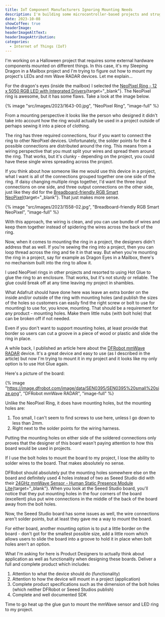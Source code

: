 ```yaml
---
title: IoT Component Manufacturers Ignoring Mounting Needs
description: I'm building some microcontroller-based projects and struggling to find a simple but secure mechanism to mount components in my project. This post highlights some of the challenges.
date: 2023-10-08
showCoffee: true
headerImage: 
headerImageAltText: 
headerImageAttribution: 
categories:
  - Internet of Things (IoT)
---
```


I'm working on a Halloween project that requires some external hardware components mounted on different things. In this case, it's my Sleeping Dragon in a Mailbox project and I'm trying to figure out how to mount my project's LEDs and mm Wave RADAR devices. Let me explain...

For the dragon's eyes (inside the mailbox) I selected the [NeoPixel Ring - 12 x 5050 RGB LED with Integrated Drivers](https://www.adafruit.com/product/1643){target="_blank"}. The NeoPixel ring is awesome, but it has some flaws. Take a look at the image below.

{% image "src/images/2023/1643-00.jpg", "NeoPixel Ring", "image-full" %}

From a mounting perspective it looks like the person who designed it didn't take into account how the ring would actually be used in a project outside of perhaps sewing it into a piece of clothing. 

The ring has three required connections, four if you want to connect the ring to other NeoPixel devices. Unfortunately, the solder points for the 4 possible connections are distributed around the ring. This means from a wiring perspective that you must split your wires and spread them around the ring. That works, but it's clunky - depending on the project, you could have these single wires spreading across the project. 

If you think about how someone like me would use this device in a project, what I want is all of the connections grouped together one one side of the ring. If daisy changing multiple rings together, I'd want the three input connections on one side, and three output connections on the other side, just like they did for the [Breadboard-friendly RGB Smart NeoPixel](https://www.adafruit.com/product/1558){target="_blank"}. That just makes more sense.

{% image "src/images/2023/1558-02.jpg", "Breadboard-friendly RGB Smart NeoPixel", "image-full" %}

With this approach, the wiring is clean, and you can use bundle of wires and keep them together instead of spidering the wires across the back of the ring.

Now, when it comes to mounting the ring in a project, the designers didn't address that as well. If you're sewing the ring into a project, then you can loop thread across the ring and tie it in that way. But when you're mounting the ring in a project, say for example as Dragon Eyes in a Mailbox, there's no mechanism built into the ring to allow it. 

I used NeoPixel rings in other projects and resorted to using Hot Glue to glue the ring to an enclosure. That works, but it's not sturdy or reliable. The glue could break off at any time leaving my project in shambles. 

What Adafruit should have done here was leave an extra border on the inside and/or outside of the ring with mounting holes (and publish the sizes of the holes so customers can easily find the right screw or bolt to use for mounting) to use for, you know, mounting. That should be a requirement for any product - mounting holes.  Make them little nubs (with bolt hole) that can be broken off if not needed. 

Even if you don't want to support mounting holes, at least provide that border so users can cut a groove in a piece of wood or plastic and slide the ring in place. 

A while back, I published an article here about the [DFRobot mmWave RADAR](https://johnwargo.com/posts/2023/dfrobot-mmwave-radar/) device. It's a great device and easy to use (as I described in the article) but now I'm trying to mount it in my project and it looks like my only option is to use Hot Glue again. 

Here's a picture of the board:

{% image "https://image.dfrobot.com/image/data/SEN0395/SEN0395%20small%20size.png", "DFRobot mmWave RADAR", "image-full" %}

Unlike the NeoPixel Ring, it does have mounting holes, but the mounting holes are:

1. Too small, I can't seem to find screws to use here, unless I go down to less than 2mm.
2. Right next to the solder points for the wiring harness.

Putting the mounting holes on either side of the soldered connections only proves that the designer of this board wasn't paying attention to how this board would be used in projects.

If I use the bolt holes to mount the board to my project, I lose the ability to solder wires to the board. That makes absolutely no sense. 

DFRobot should absolutely put the mounting holes somewhere else on the board and definitely used 4 holes instead of two as Seeed Studio did with their [24GHz mmWave Sensor - Human Static Presence Module Lite](https://www.seeedstudio.com/24GHz-mmWave-Sensor-Human-Static-Presence-Module-Lite-p-5524.html){target="_blank"}. When you look at the Seeed Studio board, you'll notice that they put mounting holes in the four corners of the board (excellent) plus put wire connections in the middle of the back of the board away from the bolt holes. 

Now, the Seeed Studio board has some issues as well, the wire connections aren't solder points, but at least they gave me a way to mount the board.

For either board, another mounting option is to put a little border on the board - don't got for the smallest possible size, add a little room which allows users to slide the board into a groove to hold it in place when bolt holes aren't an option.

What I'm asking for here is Product Designers to actually think about application as well as functionality when designing these boards. Deliver a full and complete product which includes:

1. Attention to what the device should do (functionality)
2. Attention to how the device will mount in a project (application)
3. Complete product specifications such as the dimension of the bolt holes (which neither DFRobot or Seeed Studios publish)
4. Complete and well documented SDK

Time to go heat up the glue gun to mount the mmWave sensor and LED ring to my project. 